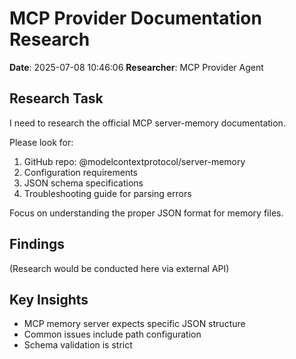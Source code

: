 # MCP Provider Documentation Research
**Date**: 2025-07-08 10:46:06
**Researcher**: MCP Provider Agent

## Research Task

I need to research the official MCP server-memory documentation.

Please look for:
1. GitHub repo: @modelcontextprotocol/server-memory
2. Configuration requirements
3. JSON schema specifications
4. Troubleshooting guide for parsing errors

Focus on understanding the proper JSON format for memory files.


## Findings
(Research would be conducted here via external API)

## Key Insights
- MCP memory server expects specific JSON structure
- Common issues include path configuration
- Schema validation is strict
